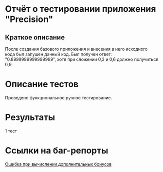 # Отчёт о тестировании приложения "Precision"
## Краткое описание
После создания базового приложения и внесения в него исходного кода был запушен данный код. Был получен ответ: "0.8999999999999999", хотя при сложении 0,3 и 0,6 должно получиться 0,9.

# Описание тестов
Проведено функциональное ручное тестирование.

# Результаты
1 тест

# Ссылки на баг-репорты
[Ошибка при вычислении дополнительных бонусов](https://github.com/GlebKlimenko/DZ_1.2.1/issues/2)



